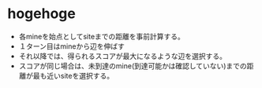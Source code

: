 # hogehoge

+ 各mineを始点としてsiteまでの距離を事前計算する。
+ １ターン目はmineから辺を伸ばす
+ それ以降では、得られるスコアが最大になるような辺を選択する。
+ スコアが同じ場合は、未到達のmine(到達可能かは確認していない)までの距離が最も近いsiteを選択する。
